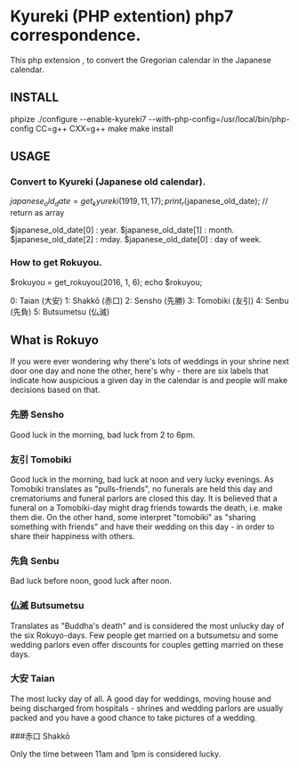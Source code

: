 # Kyureki (PHP extention) php7 correspondence.

This php extension , to convert the Gregorian calendar in the Japanese calendar.

## INSTALL

phpize
./configure --enable-kyureki7 --with-php-config=/usr/local/bin/php-config CC=g++ CXX=g++
make
make install

## USAGE

### Convert to Kyureki (Japanese old calendar).

$japanese_old_date = get_kyureki(1919, 11, 17);
print_r($japanese_old_date); // return as array

$japanese_old_date[0] : year.
$japanese_old_date[1] : month.
$japanese_old_date[2] : mday.
$japanese_old_date[0] : day of week.

### How to get Rokuyou.

$rokuyou = get_rokuyou(2016, 1, 6);
echo $rokuyou;

0: Taian (大安)
1: Shakkō (赤口)
2: Sensho (先勝)
3: Tomobiki (友引)
4: Senbu (先負)
5: Butsumetsu (仏滅)

## What is Rokuyo

If you were ever wondering why there's lots of weddings in your shrine next door one day and none the other, here's why - there are six labels that indicate how auspicious a given day in the calendar is and people will make decisions based on that.

### 先勝 Sensho

Good luck in the morning, bad luck from 2 to 6pm.

### 友引 Tomobiki

Good luck in the morning, bad luck at noon and very lucky evenings. As Tomobiki translates as "pulls-friends", no funerals are held this day and crematoriums and funeral parlors are closed this day. It is believed that a funeral on a Tomobiki-day might drag friends towards the death, i.e. make them die. On the other hand, some interpret "tomobiki" as "sharing something with friends" and have their wedding on this day - in order to share their happiness with others.

### 先負 Senbu

Bad luck before noon, good luck after noon.

### 仏滅 Butsumetsu

Translates as "Buddha's death" and is considered the most unlucky day of the six Rokuyo-days. Few people get married on a butsumetsu and some wedding parlors even offer discounts for couples getting married on these days.

### 大安 Taian

The most lucky day of all. A good day for weddings, moving house and being discharged from hospitals - shrines and wedding parlors are usually packed and you have a good chance to take pictures of a wedding.

###赤口 Shakkō

Only the time between 11am and 1pm is considered lucky.

